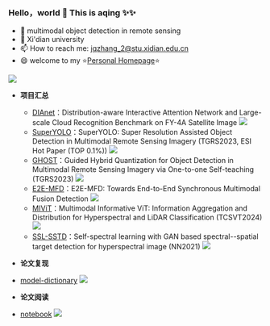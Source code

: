 ### Hello，world 👋 This is aqing ✨✨
  
- 🔭 multimodal object detection in remote sensing
- 🌱 Xi'dian university
- 📫 How to reach me: jqzhang_2@stu.xidian.edu.cn
- 😄 welcome to my ⭐[Personal Homepage](https://icey-zhang.github.io)⭐


![](http://github-profile-summary-cards.vercel.app/api/cards/stats?username=icey-zhang&theme=github)

* **项目汇总**
  * [DIAnet](https://github.com/icey-zhang/DIAnet)：Distribution-aware Interactive Attention Network and Large-scale Cloud Recognition Benchmark on FY-4A Satellite Image ![](https://unv-shield.librian.net/api/unv_shield?repo=icey-zhang/DIAnet&url=https://avatars.githubusercontent.com/u/53330871&scale=0.7)
  * [SuperYOLO](https://github.com/icey-zhang/SuperYOLO)：SuperYOLO: Super Resolution Assisted Object Detection in Multimodal Remote Sensing Imagery (TGRS2023, ESI Hot Paper (TOP 0.1%)) ![](https://unv-shield.librian.net/api/unv_shield?repo=icey-zhang/SuperYOLO&url=https://avatars.githubusercontent.com/u/53330871&scale=0.7)
  * [GHOST](https://github.com/icey-zhang/GHOST)：Guided Hybrid Quantization for Object Detection in Multimodal Remote Sensing Imagery via One-to-one Self-teaching (TGRS2023) ![](https://unv-shield.librian.net/api/unv_shield?repo=icey-zhang/GHOST&url=https://avatars.githubusercontent.com/u/53330871&scale=0.7)
  * [E2E-MFD](https://github.com/icey-zhang/E2E-MFD)：E2E-MFD: Towards End-to-End Synchronous Multimodal Fusion Detection ![](https://unv-shield.librian.net/api/unv_shield?repo=icey-zhang/E2E-MFD&url=https://avatars.githubusercontent.com/u/53330871&scale=0.7)
  * [MIViT](https://github.com/icey-zhang/MIViT)：Multimodal Informative ViT: Information Aggregation and Distribution for Hyperspectral and LiDAR Classification (TCSVT2024) ![](https://unv-shield.librian.net/api/unv_shield?repo=icey-zhang/MIViT&url=https://avatars.githubusercontent.com/u/53330871&scale=0.7)
  * [SSL-SSTD](https://github.com/icey-zhang/SSL-SSTD)：Self-spectral learning with GAN based spectral--spatial target detection for hyperspectral image (NN2021) ![](https://unv-shield.librian.net/api/unv_shield?repo=icey-zhang/SSL-SSTD&url=https://avatars.githubusercontent.com/u/53330871&scale=0.7)

* **论文复现**
* [model-dictionary](https://github.com/icey-zhang/model-dictionary) ![](https://unv-shield.librian.net/api/unv_shield?repo=icey-zhang/model-dictionary&url=https://avatars.githubusercontent.com/u/53330871&scale=0.7)
  
* **论文阅读**
* [notebook](https://github.com/icey-zhang/model-dictionary) ![](https://unv-shield.librian.net/api/unv_shield?repo=icey-zhang/notebook&url=https://avatars.githubusercontent.com/u/53330871&scale=0.7)

<!--
**icey-zhang/icey-zhang** is a ✨ _special_ ✨ repository because its `README.md` (this file) appears on your GitHub profile.

Here are some ideas to get you started:

- 🔭 I’m currently working on ...
- 🌱 I’m currently learning ...
- 👯 I’m looking to collaborate on ...
- 🤔 I’m looking for help with ...
- 💬 Ask me about ...
- 📫 How to reach me: ...
- 😄 Pronouns: ...
- ⚡ Fun fact: ...
-->




